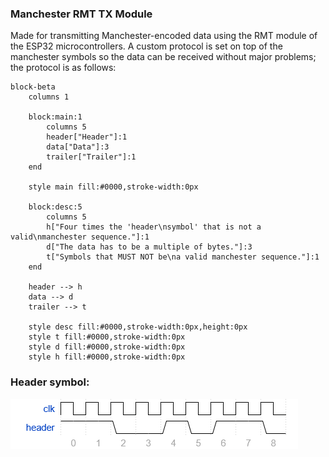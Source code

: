 ### Manchester RMT TX Module

Made for transmitting Manchester-encoded data using the RMT module of the ESP32 microcontrollers. A custom protocol
is set on top of the manchester symbols so the data can be received without major problems; the protocol is as follows:


```mermaid
block-beta
    columns 1
    
    block:main:1
        columns 5
        header["Header"]:1
        data["Data"]:3
        trailer["Trailer"]:1
    end

    style main fill:#0000,stroke-width:0px

    block:desc:5
        columns 5
        h["Four times the 'header\nsymbol' that is not a valid\nmanchester sequence."]:1
        d["The data has to be a multiple of bytes."]:3
        t["Symbols that MUST NOT be\na valid manchester sequence."]:1
    end

    header --> h
    data --> d
    trailer --> t

    style desc fill:#0000,stroke-width:0px,height:0px
    style t fill:#0000,stroke-width:0px
    style d fill:#0000,stroke-width:0px
    style h fill:#0000,stroke-width:0px             
```

### Header symbol:

![Manchester header with a clock signal for timing visualization](wavedrom.png "Manchester Header")